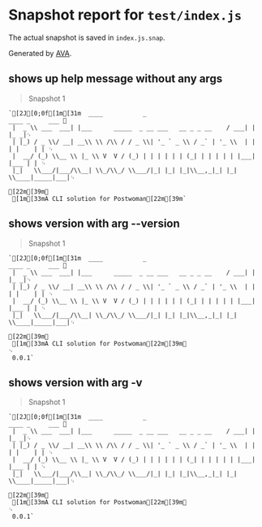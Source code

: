 # Snapshot report for `test/index.js`

The actual snapshot is saved in `index.js.snap`.

Generated by [AVA](https://ava.li).

## shows up help message without any args

> Snapshot 1

    `[2J[0;0f[1m[31m  ____           _                                          ____ _     ___ ␊
     |  _ \\ ___  ___| |___      _____  _ __ ___   __ _ _ __    / ___| |   |_ _|␊
     | |_) / _ \\/ __| __\\ \\ /\\ / / _ \\| '_ ` _ \\ / _` | '_ \\  | |   | |    | | ␊
     |  __/ (_) \\__ \\ |_ \\ V  V / (_) | | | | | | (_| | | | | | |___| |___ | | ␊
     |_|   \\___/|___/\\__| \\_/\\_/ \\___/|_| |_| |_|\\__,_|_| |_|  \\____|_____|___|␊
                                                                               [22m[39m␊
     [1m[33mA CLI solution for Postwoman[22m[39m`

## shows version with arg --version

> Snapshot 1

    `[2J[0;0f[1m[31m  ____           _                                          ____ _     ___ ␊
     |  _ \\ ___  ___| |___      _____  _ __ ___   __ _ _ __    / ___| |   |_ _|␊
     | |_) / _ \\/ __| __\\ \\ /\\ / / _ \\| '_ ` _ \\ / _` | '_ \\  | |   | |    | | ␊
     |  __/ (_) \\__ \\ |_ \\ V  V / (_) | | | | | | (_| | | | | | |___| |___ | | ␊
     |_|   \\___/|___/\\__| \\_/\\_/ \\___/|_| |_| |_|\\__,_|_| |_|  \\____|_____|___|␊
                                                                               [22m[39m␊
     [1m[33mA CLI solution for Postwoman[22m[39m␊
    ␊
     0.0.1`

## shows version with arg -v

> Snapshot 1

    `[2J[0;0f[1m[31m  ____           _                                          ____ _     ___ ␊
     |  _ \\ ___  ___| |___      _____  _ __ ___   __ _ _ __    / ___| |   |_ _|␊
     | |_) / _ \\/ __| __\\ \\ /\\ / / _ \\| '_ ` _ \\ / _` | '_ \\  | |   | |    | | ␊
     |  __/ (_) \\__ \\ |_ \\ V  V / (_) | | | | | | (_| | | | | | |___| |___ | | ␊
     |_|   \\___/|___/\\__| \\_/\\_/ \\___/|_| |_| |_|\\__,_|_| |_|  \\____|_____|___|␊
                                                                               [22m[39m␊
     [1m[33mA CLI solution for Postwoman[22m[39m␊
    ␊
     0.0.1`
